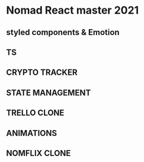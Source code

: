 # Nomad React master 2021

## styled components & Emotion

## TS

## CRYPTO TRACKER

## STATE MANAGEMENT

## TRELLO CLONE

## ANIMATIONS

## NOMFLIX CLONE